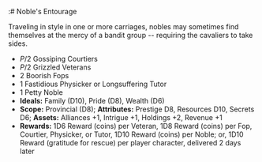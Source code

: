 :# Noble's Entourage

Traveling in style in one or more carriages, nobles may sometimes find
themselves at the mercy of a bandit group -- requiring the cavaliers to
take sides.

  - *P*/2 Gossiping Courtiers
  - *P*/2 Grizzled Veterans
  - 2 Boorish Fops
  - 1 Fastidious Physicker or Longsuffering Tutor
  - 1 Petty Noble
  - **Ideals:** Family (D10), Pride (D8), Wealth (D6)
  - **Scope:** Provincial (D8); **Attributes:** Prestige D8, Resources
    D10, Secrets D6; **Assets:** Alliances +1, Intrigue +1, Holdings +2,
    Revenue +1
  - **Rewards:** 1D6 Reward (coins) per Veteran, 1D8 Reward (coins) per
    Fop, Courtier, Physicker, or Tutor, 1D10 Reward (coins) per Noble;
    or, 1D10 Reward (gratitude for rescue) per player character,
    delivered 2 days later

